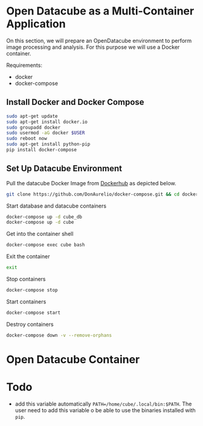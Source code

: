 # Open Datacube as a Multi-Container Application

On this section, we will prepare an OpenDatacube environment to perform image processing and analysis. For this purpose we will use a Docker container.

Requirements:
* docker
* docker-compose

## Install Docker and Docker Compose

```sh 
sudo apt-get update
sudo apt-get install docker.io
sudo groupadd docker
sudo usermod -aG docker $USER
sudo reboot now
sudo apt-get install python-pip
pip install docker-compose
```

## Set Up Datacube Environment

Pull the datacube Docker Image from [Dockerhub](https://hub.docker.com/r/opendatacube/datacube-core) as depicted below.

```sh 
git clone https://github.com/DonAurelio/docker-compose.git && cd docker-compose/open-datacube
```

Start database and datacube containers

```sh
docker-compose up -d cube_db
docker-compose up -d cube
```

Get into the container shell

```sh
docker-compose exec cube bash
```

Exit the container

```sh
exit
```

Stop containers

```sh
docker-compose stop
```

Start containers

```sh
docker-compose start
```

Destroy containers 

```sh
docker-compose down -v --remove-orphans
```

# Open Datacube Container

# Todo

* add this variable automatically `PATH=/home/cube/.local/bin:$PATH`. The user need to add this variable o be able to use the binaries installed with `pip`.
